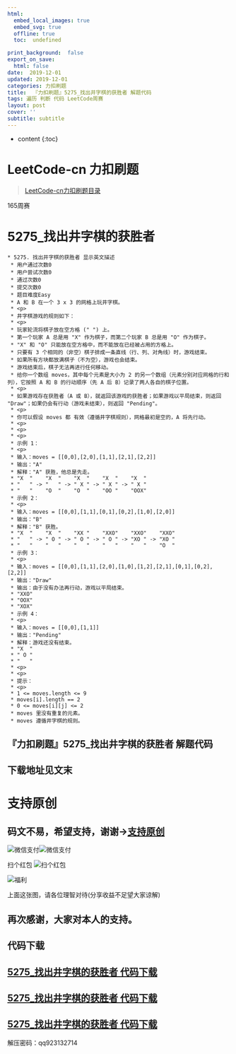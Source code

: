 ```yaml
---
html:
  embed_local_images: true
  embed_svg: true
  offline: true
  toc:  undefined

print_background:  false
export_on_save:
  html: false
date:  2019-12-01
updated: 2019-12-01
categories: 力扣刷题
title:  『力扣刷题』5275_找出井字棋的获胜者 解题代码
tags: 遍历 判断 代码 LeetCode周赛
layout: post
cover: ''
subtitle: subtitle
---
```



* content
{:toc}

# LeetCode-cn 力扣刷题

> [LeetCode-cn力扣刷题目录](https://qq923132714.github.io/categories/ "LeetCode-cn力扣刷题目录")

165周赛
# 5275_找出井字棋的获胜者

```
* 5275. 找出井字棋的获胜者 显示英文描述
 * 用户通过次数0
 * 用户尝试次数0
 * 通过次数0
 * 提交次数0
 * 题目难度Easy
 * A 和 B 在一个 3 x 3 的网格上玩井字棋。
 * <p>
 * 井字棋游戏的规则如下：
 * <p>
 * 玩家轮流将棋子放在空方格 (" ") 上。
 * 第一个玩家 A 总是用 "X" 作为棋子，而第二个玩家 B 总是用 "O" 作为棋子。
 * "X" 和 "O" 只能放在空方格中，而不能放在已经被占用的方格上。
 * 只要有 3 个相同的（非空）棋子排成一条直线（行、列、对角线）时，游戏结束。
 * 如果所有方块都放满棋子（不为空），游戏也会结束。
 * 游戏结束后，棋子无法再进行任何移动。
 * 给你一个数组 moves，其中每个元素是大小为 2 的另一个数组（元素分别对应网格的行和列），它按照 A 和 B 的行动顺序（先 A 后 B）记录了两人各自的棋子位置。
 * <p>
 * 如果游戏存在获胜者（A 或 B），就返回该游戏的获胜者；如果游戏以平局结束，则返回 "Draw"；如果仍会有行动（游戏未结束），则返回 "Pending"。
 * <p>
 * 你可以假设 moves 都 有效（遵循井字棋规则），网格最初是空的，A 将先行动。
 * <p>
 * <p>
 * <p>
 * 示例 1：
 * <p>
 * 输入：moves = [[0,0],[2,0],[1,1],[2,1],[2,2]]
 * 输出："A"
 * 解释："A" 获胜，他总是先走。
 * "X  "    "X  "    "X  "    "X  "    "X  "
 * "   " -> "   " -> " X " -> " X " -> " X "
 * "   "    "O  "    "O  "    "OO "    "OOX"
 * 示例 2：
 * <p>
 * 输入：moves = [[0,0],[1,1],[0,1],[0,2],[1,0],[2,0]]
 * 输出："B"
 * 解释："B" 获胜。
 * "X  "    "X  "    "XX "    "XXO"    "XXO"    "XXO"
 * "   " -> " O " -> " O " -> " O " -> "XO " -> "XO "
 * "   "    "   "    "   "    "   "    "   "    "O  "
 * 示例 3：
 * <p>
 * 输入：moves = [[0,0],[1,1],[2,0],[1,0],[1,2],[2,1],[0,1],[0,2],[2,2]]
 * 输出："Draw"
 * 输出：由于没有办法再行动，游戏以平局结束。
 * "XXO"
 * "OOX"
 * "XOX"
 * 示例 4：
 * <p>
 * 输入：moves = [[0,0],[1,1]]
 * 输出："Pending"
 * 解释：游戏还没有结束。
 * "X  "
 * " O "
 * "   "
 * <p>
 * <p>
 * 提示：
 * <p>
 * 1 <= moves.length <= 9
 * moves[i].length == 2
 * 0 <= moves[i][j] <= 2
 * moves 里没有重复的元素。
 * moves 遵循井字棋的规则。
 ```

## 『力扣刷题』5275_找出井字棋的获胜者 解题代码


## 下载地址见文末

# 支持原创


## 码文不易，希望支持，谢谢->**[支持原创](http://blog.csdn.net/qq923132714/article/details/79399145)**
![微信支付](https://raw.githubusercontent.com/923132714/my_picture/master/blog/support/weixin.png)![微信支付](https://raw.githubusercontent.com/923132714/my_picture/master/blog/support/支付宝.png)

扫个红包
![扫个红包](https://raw.githubusercontent.com/923132714/my_picture/master/blog/support/扫码领红包.png "扫码领红包")

![福利](https://github.com/923132714/my_picture/blob/master/blog/support/%E7%A6%8F%E5%88%A9.png?raw=true "福利")

上面这张图，请各位理智对待(分享收益不足望大家谅解)

## 再次感谢，大家对本人的支持。


## **代码下载**

## [5275_找出井字棋的获胜者 代码下载](http://gestyy.com/w6yBmB "5275_找出井字棋的获胜者 代码下载")

## [5275_找出井字棋的获胜者 代码下载](http://scadonsak.com/3yLx "5275_找出井字棋的获胜者 代码下载")

## [5275_找出井字棋的获胜者 代码下载](https://t00y.com/file/16848854-410581867 "5275_找出井字棋的获胜者 代码下载")


解压密码：qq923132714
